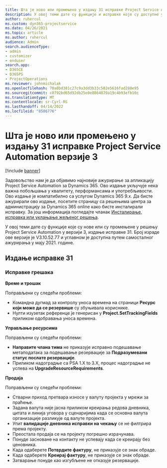 ```yaml
---
title: Шта је ново или промењено у издању 31 исправке Project Service Automation верзије 3
description: У овој теми дате су функције и исправке које су доступне у издању 31 исправке за Project Service Automation верзије 3.
author: ruhercul
ms.custom: dyn365-projectservice
ms.date: 04/26/2021
ms.topic: article
ms.author: ruhercul
audience: Admin
search.audienceType:
- admin
- customizer
- enduser
search.app:
- D365CE
- D365PS
- ProjectOperations
ms.reviewer: johnmichalak
ms.openlocfilehash: 70a8bd381c27c9a3dd3b33c582e5616fad280e95
ms.sourcegitcommit: c0792bd65d92db25e0e8864879a19c4b93efb10c
ms.translationtype: MT
ms.contentlocale: sr-Cyrl-RS
ms.lasthandoff: 04/14/2022
ms.locfileid: "8586776"
---
```

# <a name="whats-new-or-changed-in-project-service-automation-update-release-31-v3"></a>Шта је ново или промењено у издању 31 исправке Project Service Automation верзије 3

[!include [banner](../includes/psa-now-project-operations.md)]

Задовољство нам је да објавимо најновије ажурирање за апликацију Project Service Automation за Dynamics 365. Ово издање укључује нека важна побољшања у квалитету, перформансама и употребљивости. Ово издање је компатибилно са услугом Dynamics 365 9.x. Да бисте ажурирали ово издање, посетите страницу са решењима центра за администрацију за Dynamics 365 online како бисте инсталирали исправку. За још информација погледајте чланак [Инсталирање, исправка или уклањање жељеног решења](/power-platform/admin/install-remove-preferred-solution).

У овој теми дате су функције које су нове или су промењене у решењу Project Service Automation у верзији 3, издање исправке 31. Број израде ове верзије је V3.10.52.77 и углавном је доступна путем самосталног ажурирања у мају 2021. године.

## <a name="update-release-31"></a>Издање исправке 31

### <a name="bug-fixes"></a>Исправке грешака

**Време и трошак**

Поправљени су следећи проблеми:

- Командна дугмад за контролу уноса времена на страници **Ресурс који може да се резервише** су збуњивала кориснике.
- Нулти изузетак референце је генерисан у **Project.SetTrackingFields** приликом одобравања уноса времена.

**Управљање ресурсима**

Поправљени су следећи проблеми:

- **Направите члана тима** не приказује исправно подешавање метаподатака за подешавање резервације за **Подразумевани статус послате резервације**.
- Приликом надоградње са PSA 1.X to 3.X, процес надоградње не успева на **UpgradeResourceRequirements**.


**Продаја**

Поправљени су следећи проблеми:

- Стварни приход претвара износе у валуту пројекта у мрежи за праћење.
- Задана валута није јасна приликом креирања редова дневника, цитата и линија уговора у сценаријима када се основна валута организације разликује од валуте пројекта.
- Упит **валидације дневника исправки на чекању** се не филтрира према пројекту.
- Преостала продаја се на пројекту погрешно израчунава.
- Понуде засноване на контакту не успевају када се креирају без ценовника.
- Када одаберете **Потврдите фактуру**, не приказује се знак обраде.
- Када одаберете **Креирај фактуру**, не приказује се знак обраде.
- Затварање понуде као изгубљене не отказује резервације.







